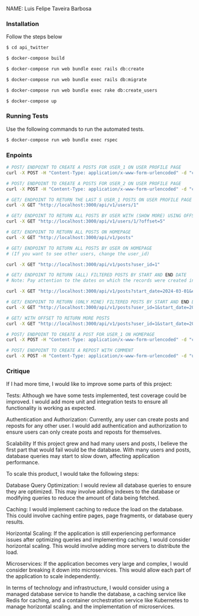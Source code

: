 NAME: Luis Felipe Taveira Barbosa

### Installation

Follow the steps below

```sh
$ cd api_twitter

$ docker-compose build

$ docker-compose run web bundle exec rails db:create

$ docker-compose run web bundle exec rails db:migrate

$ docker-compose run web bundle exec rake db:create_users

$ docker-compose up
```

### Running Tests

Use the following commands to run the automated tests.

```sh
$ docker-compose run web bundle exec rspec
```

### Enpoints

```sh
# POST/ ENDPOINT TO CREATE A POSTS FOR USER_1 ON USER PROFILE PAGE
curl -X POST -H "Content-Type: application/x-www-form-urlencoded" -d "content=my content" http://localhost:3000/api/v1/users/1/create_post

# POST/ ENDPOINT TO CREATE A POSTS FOR USER_2 ON USER PROFILE PAGE
curl -X POST -H "Content-Type: application/x-www-form-urlencoded" -d "content=my content" http://localhost:3000/api/v1/users/2/create_post

# GET/ ENDPOINT TO RETURN THE LAST 5 USER_1 POSTS ON USER PROFILE PAGE
curl -X GET "http://localhost:3000/api/v1/users/1"

# GET/ ENDPOINT TO RETURN ALL POSTS BY USER WITH (SHOW MORE) USING OFFSET
curl -X GET "http://localhost:3000/api/v1/users/1/?offset=5"

# GET/ ENDPOINT TO RETURN ALL POSTS ON HOMEPAGE
curl -X GET "http://localhost:3000/api/v1/posts"

# GET/ ENDPOINT TO RETURN ALL POSTS BY USER ON HOMEPAGE
# (If you want to see other users, change the user_id)

curl -X GET "http://localhost:3000/api/v1/posts?user_id=1"

# GET/ ENDPOINT TO RETURN (ALL) FILTERED POSTS BY START AND END DATE
# Note: Pay attention to the dates on which the records were created in your local machine

curl -X GET "http://localhost:3000/api/v1/posts?start_date=2024-03-01&end_date=2024-08-05"

# GET/ ENDPOINT TO RETURN (ONLY MINE) FILTERED POSTS BY START AND END DATE
curl -X GET "http://localhost:3000/api/v1/posts?user_id=1&start_date=2024-03-01&end_date=2024-08-05"

# GET/ WITH OFFSET TO RETURN MORE POSTS
curl -X GET "http://localhost:3000/api/v1/posts?user_id=1&start_date=2024-03-01&end_date=2024-05-02&offset=10"

# POST/ ENDPOINT TO CREATE A POST FOR USER_1 ON HOMEPAGE
curl -X POST -H "Content-Type: application/x-www-form-urlencoded" -d "content=my content&user_id=1" http://localhost:3000/api/v1/posts

# POST/ ENDPOINT TO CREATE A REPOST WITH COMMENT
curl -X POST -H "Content-Type: application/x-www-form-urlencoded" -d "user_id=1&quote_content=Its my retweet" http://localhost:3000/api/v1/posts/1/repost

```
### Critique

If I had more time, I would like to improve some parts of this project:

Tests: Although we have some tests implemented, test coverage could be improved. I would add more unit and integration tests to ensure all functionality is working as expected.

Authentication and Authorization: Currently, any user can create posts and reposts for any other user. I would add authentication and authorization to ensure users can only create posts and reposts for themselves.

Scalability
If this project grew and had many users and posts, I believe the first part that would fail would be the database. With many users and posts, database queries may start to slow down, affecting application performance.

To scale this product, I would take the following steps:

Database Query Optimization: I would review all database queries to ensure they are optimized. This may involve adding indexes to the database or modifying queries to reduce the amount of data being fetched.

Caching: I would implement caching to reduce the load on the database. This could involve caching entire pages, page fragments, or database query results.

Horizontal Scaling: If the application is still experiencing performance issues after optimizing queries and implementing caching, I would consider horizontal scaling. This would involve adding more servers to distribute the load.

Microservices: If the application becomes very large and complex, I would consider breaking it down into microservices. This would allow each part of the application to scale independently.

In terms of technology and infrastructure, I would consider using a managed database service to handle the database, a caching service like Redis for caching, and a container orchestration service like Kubernetes to manage horizontal scaling. and the implementation of microservices.
